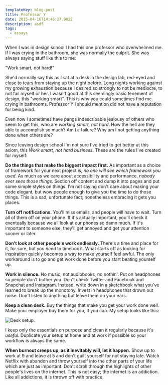 ```yaml
---
templateKey: blog-post
title: Professor Y
date: 2015-04-16T14:46:27.902Z
description: asdf
tags:
  - essays
---
```

When I was in design school I had this one professor who overwhelmed me. If I was crying in the bathroom, she was normally the culprit. She was always saying stuff like this to me:

"Work smart, not hard!"

She'd normally say this as I sat at a desk in the design lab, red-eyed and close to tears from staying up the night before. Long nights working against my growing exhaustion because I desired so strongly to not be mediocre, to not fail myself or her. I wasn't good at this seemingly basic tenement of design, this "working smart". This is why you could sometimes find me crying in bathrooms. Professor Y I should mention did not have a reputation for being kind.

Even now I sometimes have pangs indescribable jealousy of others who seem to get this, who are _working smart, not hard_. How the hell are they able to accomplish so much? Am I a failure? Why am I not getting anything done when others are?

Since leaving design school I'm not sure I've tried to get better at this axiom, this _Work smart, not hard business_. These are the rules I've created for myself:

**Do the things that make the biggest impact first.** As important as a choice of framework for your next project is, _no one will see which framework you used_. As much as we care about accessibility and performance, _nobody ever sees those things_. Section off content and dump it into pages and put some simple styles on things. I'm not saying don't care about making your code elegant, but wow people enough to give you the time to do those things. This is a sad, unfortunate fact; nonetheless embracing it gets you places.

**Turn off notifications.** You'll miss emails, and people will have to wait. Turn all of them off on your phone. If it's actually important, you'll check it eventually because we all look at our phones so damn much. If it's important to someone else, they'll get annoyed and get your attention sooner or later.

**Don't look at other people's work endlessly.** There's a time and place for it, for sure, but you _need_ to timebox it. What starts off as looking for inspiration quickly becomes a way to make yourself feel awful. The only workaround is to go and get work done before you start beating yourself up.

**Work in silence.** No music, not audiobooks, no nothin'. Put on headphones so people don't bother you. Don't check Twitter and Facebook and Snapchat and Instagram. Instead, write down in a sketchbook what you've learned to break up the monotony. Invest in headphones that drown out noise. Don't listen to anything but leave them on your ears.

**Keep a clean desk.** Buy the things that make you get your work done well. Make your employer buy them for you, if you can. My setup looks like this:

![Desk setup.](/img/1_c4wgbe23xbmmdayi0lydjw.jpeg)

I keep only the essentials on purpose and clean it regularly because it's _useful_. Duplicate your setup at home and at work if possible so your workflow is always the same.

**When burnout creeps up, as it inevitably will, let it happen.** Show up to work at 9 and leave at 5 and don't guilt yourself for not staying late. Watch Netflix with abandon and throw yourself into the other parts of your life which are just as important. Don't scroll through the highlights of other people's lives on the internet. This is not easy; the internet is an addiction. Like all addictions, it is thrown off with practice.

